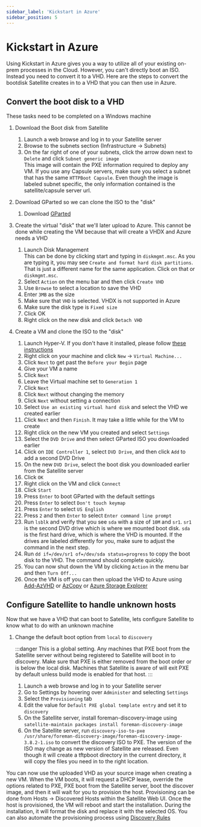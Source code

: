 ```yaml
---
sidebar_label: 'Kickstart in Azure'
sidebar_position: 5
---
```


# Kickstart in Azure

Using Kickstart in Azure gives you a way to utilize all of your existing on-prem processes in the Cloud. However, you can't directly boot an ISO. Instead you need to convert it to a VHD. Here are the steps to convert the bootdisk Satellite creates in to a VHD that you can then use in Azure.

## Convert the boot disk to a VHD
These tasks need to be completed on a Windows machine

1. Download the Boot disk from Satellite
    1. Launch a web browse and log in to your Satellite server
    1. Browse to the subnets section (Infrastructure -> Subnets)
    1. On the far right of one of your subnets, click the arrow down next to `Delete` and click `Subnet generic image`  
        This image will contain the PXE information required to deploy any VM. If you use any Capsule servers, make sure you select a subnet that has the same `HTTPBoot Capsule`. Even though the image is labeled subnet specific, the only information contained is the satellite/capsule server url.  

1. Download GParted so we can clone the ISO to the "disk"
    1. Download [GParted](https://downloads.sourceforge.net/gparted/gparted-live-1.5.0-1-amd64.iso)

1. Create the virtual "disk" that we'll later upload to Azure. This cannot be done while creating the VM because that will create a VHDX and Azure needs a VHD
    1. Launch Disk Management  
        This can be done by clicking start and typing in `diskmgmt.msc`. As you are typing it, you may see `Create and format hard disk partitions`. That is just a different name for the same application. Click on that or `diskmgmt.msc`.
    1. Select `Action` on the menu bar and then click `Create VHD`
    1. Use `Browse` to select a location to save the VHD
    1. Enter `3MB` as the size
    1. Make sure that `VHD` is selected. VHDX is not supported in Azure
    1. Make sure the disk type is `Fixed size`
    1. Click OK
    1. Right click on the new disk and click `Detach VHD`  

1. Create a VM and clone the ISO to the "disk"
    1. Launch Hyper-V. If you don't have it installed, please follow [these instructions](https://learn.microsoft.com/en-us/virtualization/hyper-v-on-windows/quick-start/enable-hyper-v)
    1. Right click on your machine and click `New` -> `Virtual Machine...`
    1. Click `Next` to get past the `Before your Begin` page
    1. Give your VM a name
    1. Click `Next`
    1. Leave the Virtual machine set to `Generation 1`
    1. Click `Next`
    1. Click `Next` without changing the memory
    1. Click `Next` without setting a connection
    1. Select `Use an existing virtual hard disk` and select the VHD we created earlier
    1. Click `Next` and then `Finish`. It may take a little while for the VM to create
    1. Right click on the new VM you created and select `Settings`
    1. Select the `DVD Drive` and then select GParted ISO you downloaded earlier
    1. Click on `IDE Controller 1`, select `DVD Drive`, and then click `Add` to add a second DVD Drive
    1. On the new `DVD Drive`, select the boot disk you downloaded earlier from the Satellite server
    1. Click `OK`
    1. Right click on the VM and click `Connect`
    1. Click `Start`
    1. Press `Enter` to boot GParted with the default settings
    1. Press `Enter` to select `Don't touch keymap`
    1. Press `Enter` to select `US English`
    1. Press `2` and then `Enter` to select `Enter command line prompt`
    1. Run `lsblk` and verify that you see `sda` with a size of `10M` and `sr1`. `sr1` is the second DVD drive which is where we mounted boot disk. `sda` is the first hard drive, which is where the VHD is mounted. If the drives are labeled differently for you, make sure to adjust the command in the next step.
    1. Run `dd if=/dev/sr1 of=/dev/sda status=progress` to copy the boot disk to the VHD. The command should complete quickly.
    1. You can now shut down the VM by clicking `Action` in the menu bar and then `Turn Off...`
    1. Once the VM is off you can then upload the VHD to Azure using [Add-AzVHD](https://learn.microsoft.com/en-us/azure/virtual-machines/windows/disks-upload-vhd-to-managed-disk-powershell#use-add-azvhd) or [AzCopy](https://learn.microsoft.com/en-us/azure/virtual-machines/windows/disks-upload-vhd-to-managed-disk-powershell#manual-upload) or [Azure Storage Explorer](https://learn.microsoft.com/en-us/azure/vs-azure-tools-storage-manage-with-storage-explorer?tabs=windows)

## Configure Satellite to handle unknown hosts
Now that we have a VHD that can boot to Satellite, lets configure Satellite to know what to do with an unknown machine  

1. Change the default boot option from `local` to `discovery`

    :::danger
    This is a global setting. Any machines that PXE boot from the Satellite server without being registered to Satellite will boot in to discovery. Make sure that PXE is either removed from the boot order or is below the local disk. Machines that Satellite is aware of will exit PXE by default unless build mode is enabled for that host.
    :::

    1. Launch a web browse and log in to your Satellite server
    1. Go to Settings by hovering over `Administer` and selecting `Settings`
    1. Select the `Provisioning` tab
    1. Edit the value for `Default PXE global template entry` and set it to `discovery`
    1. On the Satellite server, install foreman-discovery-image using `satellite-maintain packages install foreman-discovery-image`
    1. On the Satellite server, run `discovery-iso-to-pxe /usr/share/foreman-discovery-image/foreman-discovery-image-3.8.2-1.iso` to convert the discovery ISO to PXE. The version of the ISO may change as new version of Satellite are released. Even though it will create a tftpboot directory in the current directory, it will copy the files you need in to the right location.

You can now use the uploaded VHD as your source image when creating a new VM. When the VM boots, it will request a DHCP lease, override the options related to PXE, PXE boot from the Satellite server, boot the discover image, and then it will wait for you to provision the host. Provisioning can be done from Hosts -> Discovered Hosts within the Satellite Web UI. Once the host is provisioned, the VM will reboot and start the installation. During the installation, it will format the disk and replace it with the selected OS. You can also automate the provisioning process using [Discovery Rules](https://access.redhat.com/documentation/en-us/red_hat_satellite/6.13/html/provisioning_hosts/configuring_the_discovery_service_provisioning#Creating_Discovery_Rules_provisioning)

